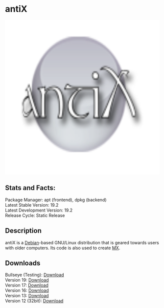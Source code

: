 # antiX

![](icons/Antix.png)

## Stats and Facts:
Package Manager: apt (frontend), dpkg (backend)<br>
Latest Stable Version: 19.2<br>
Latest Development Version: 19.2<br>
Release Cycle: Static Release

## Description
antiX is a [Debian](debian.md)-based GNU/Linux distribution that is geared towards users with older computers. Its code is also used to create [MX](mx.md).

## Downloads

Bullseye (Testing): [Download](https://sourceforge.net/projects/antix-linux/files/Testing/antiX-bullseye-a2-runit_x64-full.iso/download)<br>
Version 19: [Download](https://sourceforge.net/projects/antix-linux/files/Final/antiX-19/antiX-19.3_x64-full.iso/download)<br>
Version 17: [Download](https://sourceforge.net/projects/antix-linux/files/Final/antiX-17.4.1/antiX-17.4.1_x64-full.iso/download)<br>
Version 16: [Download](https://sourceforge.net/projects/antix-linux/files/old/antiX-16/antiX-16.2_x64-full.iso/download)<br>
Version 13: [Download](https://sourceforge.net/projects/antix-linux/files/old/antiX-13.2/antiX-13.2_x64-full.iso/download)<br>
Version 12 (32bit): [Download](https://sourceforge.net/projects/antix-linux/files/old/antiX-12/antiX-12-486.iso/download)<br>
